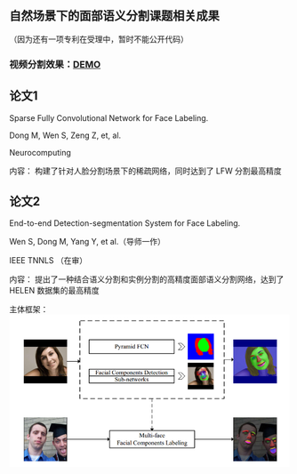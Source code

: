 ## 自然场景下的面部语义分割课题相关成果
（因为还有一项专利在受理中，暂时不能公开代码）

### 视频分割效果：[DEMO](https://v.youku.com/v_show/id_XNDAwMTQwMjUxMg==.html?spm=a2h0k.11417342.soresults.dtitle)

## 论文1
Sparse Fully Convolutional Network for Face Labeling.

Dong M, Wen S, Zeng Z, et, al.

Neurocomputing

内容： 构建了针对人脸分割场景下的稀疏网络，同时达到了 LFW 分割最高精度

## 论文2
End-to-end Detection-segmentation System for Face Labeling.

Wen S, Dong M, Yang Y, et al.（导师一作）

IEEE TNNLS （在审）

内容： 提出了一种结合语义分割和实例分割的高精度面部语义分割网络，达到了HELEN 数据集的最高精度

主体框架：
![主体框架](/_img/main_stream.png)
